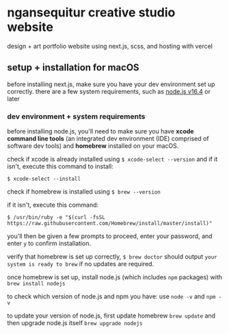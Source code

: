 # ngansequitur creative studio website
design + art portfolio website using next.js, scss, and hosting with vercel

## setup + installation for macOS
before installing next.js, make sure you have your dev environment set up correctly. there are a few system requirements, such as [node.js v16.4](https://nodejs.org/) or later

### dev environment + system requirements
before installing node.js, you'll need to make sure you have **xcode command line tools** (an integrated dev environment (IDE) comprised of software dev tools) and **homebrew** installed on your macOS.

check if xcode is already installed using `$ xcode-select --version` and if it isn't, execute this command to install:
```
$ xcode-select --install
```

check if homebrew is installed using `$ brew --version`

if it isn't, execute this command:
```
$ /usr/bin/ruby -e "$(curl -fsSL https://raw.githubusercontent.com/Homebrew/install/master/install)"
```
you'll then be given a few prompts to proceed, enter your password, and enter `y` to confirm installation.

verify that homebrew is set up correctly, `$ brew doctor` should output `your system is ready to brew` if no updates are required.

once homebrew is set up, install node.js (which includes `npm` packages) with `brew install nodejs`

to check which version of node.js and npm you have: use `node -v` and `npm -v`

to update your version of node.js, first update homebrew `brew update` and then upgrade node.js itself `brew upgrade nodejs`




